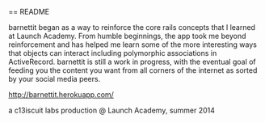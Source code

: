 == README

barnettit began as a way to reinforce the core rails concepts that I learned at Launch Academy. From humble beginnings, the app took me beyond reinforcement and has helped me learn some of the more interesting ways that objects can interact including polymorphic associations in ActiveRecord. barnettit is still a work in progress, with the eventual goal of feeding you the content you want from all corners of the internet as sorted by your social media peers.

http://barnettit.herokuapp.com/

a c13iscuit labs production @ Launch Academy, summer 2014
